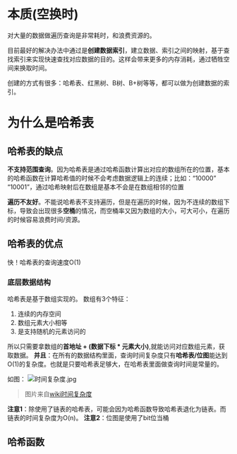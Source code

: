 # 本质(空换时)
对大量的数据做遍历查询是非常耗时，和浪费资源的。

目前最好的解决办法中通过是**创建数据索引**，建立数据、索引之间的映射，基于查找索引来实现快速查找对应数据的目的。这样会带来更多的内存消耗，通过牺牲空间来换取时间。

创建的方式有很多：哈希表、红黑树、B树、B+树等等，都可以做为创建数据的索引。

# 为什么是哈希表
## 哈希表的缺点
**不支持范围查询**。因为哈希表是通过哈希函数计算出对应的数组所在的位置，基本的哈希函数在计算哈希值的时候不会考虑数据逻辑上的连续；比如：“10000”  “10001”，通过哈希映射后在数组是基本不会是在数组相邻的位置

**遍历不友好**。不能说哈希表不支持遍历，但是在遍历的时候，因为不连续的数组下标，导致会出现很多**空桶**的情况，而空桶率又因为数组的大小，可大可小，在遍历的时候容易浪费时间/资源。

## 哈希表的优点

快！哈希表的查询速度O(1)

### 底层数据结构
哈希表是基于数组实现的。
数组有3个特征：
1. 连续的内存空间
2. 数组元素大小相等
3. 是支持随机的元素访问的

所以只需要拿数组的**首地址 + (数据下标 * 元素大小)**,就能访问对应数组元素，获取数据。
**并且**：在所有的数据结构里面，查询时间复杂度只有**哈希表/位图**能达到O(1)的复杂度。也就是只要哈希表足够大，在哈希表里面做查询时间是常量的。

如图：
![时间复杂度.jpg](0)
> 图片来自[wiki时间复杂度](wiki)

**注意1**：除使用了链表的哈希表，可能会因为哈希函数导致哈希表退化为链表。而链表的时间复杂度为O(n)。
**注意2**：位图是使用了bit位当桶

## 哈希函数
